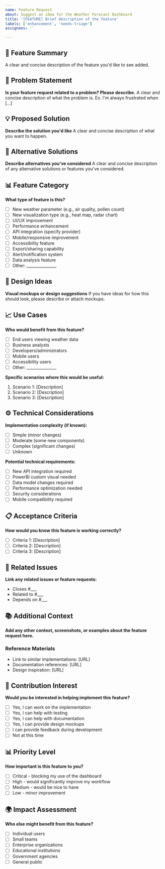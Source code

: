 ```yaml
---
name: Feature Request
about: Suggest an idea for the Weather Forecast Dashboard
title: '[FEATURE] Brief description of the feature'
labels: ['enhancement', 'needs-triage']
assignees: ''

---
```


## 🚀 Feature Summary
A clear and concise description of the feature you'd like to see added.

## 🎯 Problem Statement
**Is your feature request related to a problem? Please describe.**
A clear and concise description of what the problem is. Ex. I'm always frustrated when [...]

## 💡 Proposed Solution
**Describe the solution you'd like**
A clear and concise description of what you want to happen.

## 🔄 Alternative Solutions
**Describe alternatives you've considered**
A clear and concise description of any alternative solutions or features you've considered.

## 📊 Feature Category
**What type of feature is this?**
- [ ] New weather parameter (e.g., air quality, pollen count)
- [ ] New visualization type (e.g., heat map, radar chart)
- [ ] UI/UX improvement
- [ ] Performance enhancement
- [ ] API integration (specify provider)
- [ ] Mobile/responsive improvement
- [ ] Accessibility feature
- [ ] Export/sharing capability
- [ ] Alert/notification system
- [ ] Data analysis feature
- [ ] Other: _______________

## 🎨 Design Ideas
**Visual mockups or design suggestions**
If you have ideas for how this should look, please describe or attach mockups.

## 📈 Use Cases
**Who would benefit from this feature?**
- [ ] End users viewing weather data
- [ ] Business analysts
- [ ] Developers/administrators
- [ ] Mobile users
- [ ] Accessibility users
- [ ] Other: _______________

**Specific scenarios where this would be useful:**
1. Scenario 1: [Description]
2. Scenario 2: [Description]
3. Scenario 3: [Description]

## ⚙️ Technical Considerations
**Implementation complexity (if known):**
- [ ] Simple (minor changes)
- [ ] Moderate (some new components)
- [ ] Complex (significant changes)
- [ ] Unknown

**Potential technical requirements:**
- [ ] New API integration required
- [ ] PowerBI custom visual needed
- [ ] Data model changes required
- [ ] Performance optimization needed
- [ ] Security considerations
- [ ] Mobile compatibility required

## 📋 Acceptance Criteria
**How would you know this feature is working correctly?**
- [ ] Criteria 1: [Description]
- [ ] Criteria 2: [Description]
- [ ] Criteria 3: [Description]

## 🔗 Related Issues
**Link any related issues or feature requests:**
- Closes #___
- Related to #___
- Depends on #___

## 📚 Additional Context
**Add any other context, screenshots, or examples about the feature request here.**

### Reference Materials
- Link to similar implementations: [URL]
- Documentation references: [URL]
- Design inspiration: [URL]

## 🤝 Contribution Interest
**Would you be interested in helping implement this feature?**
- [ ] Yes, I can work on the implementation
- [ ] Yes, I can help with testing
- [ ] Yes, I can help with documentation
- [ ] Yes, I can provide design mockups
- [ ] I can provide feedback during development
- [ ] Not at this time

## 📊 Priority Level
**How important is this feature to you?**
- [ ] Critical - blocking my use of the dashboard
- [ ] High - would significantly improve my workflow
- [ ] Medium - would be nice to have
- [ ] Low - minor improvement

## 🌍 Impact Assessment
**Who else might benefit from this feature?**
- [ ] Individual users
- [ ] Small teams
- [ ] Enterprise organizations
- [ ] Educational institutions
- [ ] Government agencies
- [ ] General public